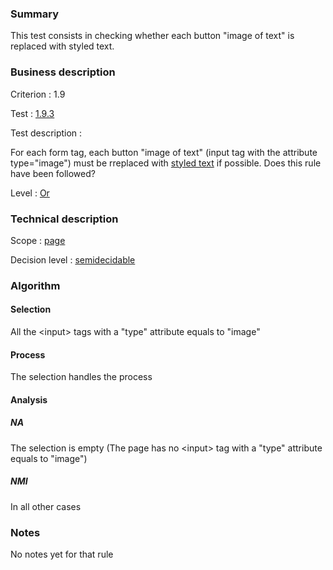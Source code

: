 ### Summary

This test consists in checking whether each button "image of text" is
replaced with styled text.

### Business description

Criterion : 1.9

Test : [1.9.3](http://www.accessiweb.org/index.php/accessiweb-22-english-version.html#test-1-9-3)

Test description :

For each form tag, each button "image of text" (input tag with the
attribute type="image") must be rreplaced with [styled
text](http://www.braillenet.org/accessibilite/referentiel-aw21-en/glossaire.php#mTexteStyle)
if possible. Does this rule have been followed?

Level : [Or](/en/category/rules-design/accessiweb-11/level/or)

### Technical description

Scope : [page](/en/category/rules-design/accessiweb-11/scope/page)

Decision level :
[semidecidable](/en/category/rules-design/accessiweb-11/decision-level/semidecidable)

### Algorithm

#### Selection

All the <input\> tags with a "type" attribute equals to "image"

#### Process

The selection handles the process

#### Analysis

##### NA

The selection is empty (The page has no <input\> tag with a "type"
attribute equals to "image")

##### NMI

In all other cases

### Notes

No notes yet for that rule
